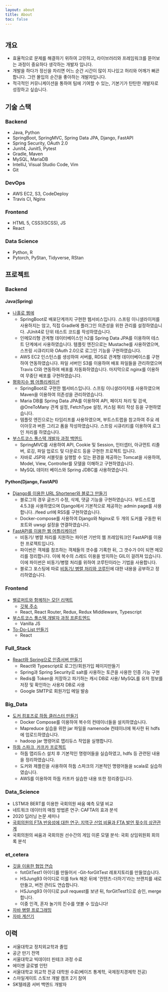 ```yaml
---
layout: about
title: About
toc: false
---
```


<a>
    <img src="{{ site.url }}{{ site.baseurl }}/assets/images/portfolio.png" alt="" > 
</a>

## 개요

- 효율적으로 문제를 해결하기 위하여 고민하고, 라이브러리와 프레임워크를 뜯어보는 과정이 중요하다 생각하는 개발자 입니다.
- 개발을 하다가 정신을 차리면 어느 순간 시간이 많이 지나있고 허리와 어깨가 뻐끈합니다. 그런 몰입의 순간을 좋아하는 개발자입니다.
- 적극적인 커뮤니케이션을 통하여 팀에 기여할 수 있는, 기본기가 탄탄한 개발자로 성장하고 싶습니다.

## 기술 스택

### Backend

- Java, Python
- SpringBoot, SpringMVC, Spring Data JPA, Django, FastAPI
- Spring Security, OAuth 2.0
- Junit4, Junit5, Pytest
- Gradle, Maven
- MySQL, MariaDB
- IntelliJ, Visual Studio Code, Vim
- Git

### DevOps

- AWS EC2, S3, CodeDeploy
- Travis CI, Nginx

### Frontend

- HTML 5, CSS3(SCSS), JS
- React

### Data Science

- Python, R
- Pytorch, PyStan, Tidyverse, RStan

## 프로젝트

### Backend

#### Java(Spring)

- [나홀로 웹에][alone-github]
  - SpringBoot로 배포단계까지 구현한 웹서비스입니다. 스프링 이니셜라이저를 사용하지는 않고, 직접 Gradle에 플러그인 의존성을 위한 관리를 설정하였습니다. JUnit4로 단위 테스트 코드를 작성하였습니다.
  - 인메모리형 관계형 데이터베이스인 h2를 Spring Data JPA를 이용하여 테스트 단계에서 사용하였습니다. 템플릿 엔진으로는 Mustache를 사용하였으며, 스프링 시큐리티와 OAuth 2.0으로 로그인 기능을 구현하였습니다.
  - AWS EC2 인스턴스를 생성하여 서버를, RDS로 관계형 데이터베이스를 구현하여 연동하였습니다. 파일 서버인 S3를 이용하여 배포 파일들을 관리하였으며 Travis CI와 연동하여 배포를 자동화하였습니다. 마지막으로 nginx를 이용하여 무중단 배포를 구현하였습니다.
- [평화지수 웹 어플리케이션][peace-github]
  - SpringBoot로 구현한 웹서비스입니다. 스프링 이니셜라이저를 사용하였으며 Maven을 이용하여 의존성을 관리하였습니다.
  - Maria DB를 Spring Data JPA를 이용하여 API, 페이지 처리 및 검색, @OneToMany 관계 설정, FetchType 설정, 커스텀 쿼리 작성 등을 구현하였습니다.
  - 템플릿 엔진으로는 타임리프를 사용하였으며, 부트스트랩을 참고하여 주요 레이아웃과 버튼 그리고 폼을 작성하였습니다. 스프링 시큐리티를 이용하여 로그인 처리를 하였습니다.
- [부스트코스 풀스택 개발자 과정 백엔드][back-github]
  - SpringMVC를 사용하여 API, Cookie 및 Session, 인터셉터, 아규먼트 리졸버, 로깅, 파일 업로드 및 다운로드 등을 구현한 프로젝트 입니다.
  - 자바로 JSP와 서블릿을 실행할 수 있는 환경을 제공하는 Tomcat을 사용하여, Model, View, Controller를 모델을 이해하고 구현하였습니다.
  - MySQL 데이터 베이스와 Spring JDBC를 사용하였습니다.

#### Python(Django, FastAPI)

- [Django를 이용한 URL Shortener와 블로그 만들기][django-web]
  - 블로그의 경우 글쓰기 수정, 삭제, 댓글 기능을 구현하였습니다. 부트스트랩 4.5.3을 사용하였으며 Django에서 기본적으로 제공하는 admin page를 사용합니다. /feed url에 RSS를 구현하였습니다.
  - Docker-compose를 사용하여 Django와 Nginx로 두 개의 도커를 구동한 뒤 포트와 uwsgi 설정을 연결하였습니다.
- [FastAPI를 이용한 웹 어플리케이션][fast-api]
  - 비동기/ 병렬 처리를 지원하는 파이썬 기반의 웹 프레임워크인 FastAPI를 이용한 프로젝트입니다.
  - 파이썬은 객체를 참조하는 객체들의 갯수를 기록한 뒤, 그 갯수가 0이 되면 메모리를 정리합니다. 이에 복수의 스레드 이용을 방지하는 GIL이 걸려져 있습니다. 이에 파이썬은 비동기/병렬 처리를 위하여 코루틴이라는 기법을 사용합니다.
  - 블로그 포스팅에 따로 [비동기/ 병렬 처리와 코루틴][concurrency-parallelism]에 대한 내용을 공부하고 정리하였습니다.

### Frontend

- [벨로퍼트와 함께하는 모던 리액트][begin-react-github]
  - [깃북 주소][begin-react-gitbook]
  - React, React Router, Redux, Redux Middleware, Typescript
- [부스트코스 풀스택 개발자 과정 프론트엔드][front-github]
  - Vanilla JS
- [To-Do-List 만들기][react-github]
  - React

### Full_Stack

- [React와 Spring으로 인증서버 만들기][react-spring-auth]
  - React와 Typescript로 로그인/회원가입 페이지만들기
  - Spring과 Spring Security로 salt를 사용하는 토큰을 사용한 인증 기능 구현
  - Redis를 Token을 저장하고 파기하는 캐시 DB로 사용/ MySQL를 유저 정보를 저장 및 확인하는 사용자 DB로 사용
  - Google SMTP로 회원가입 메일 발송

### Big_Data

- [도커 컴포즈로 하둡 클러스터 만들기][docker-hadoop]
  - Docker Compose를 이용하여 복수의 컨테이너들을 설치하였습니다.
  - Mapreduce 실습을 위한 jar 파일을 namenode 컨테이너에 복사한 뒤 hdfs에 업로드하였습니다.
  - hadoop jar 명령어로 맵리듀스 작업을 실행합니다.
- [하둡 스파크, 카프카 프로젝트][hadoop-mapreduce-github]
  - 하둡 맵리듀스 설치 후 기본적인 명령어들을 실습하였고, hdfs 등 관련된 내용을 정리하였습니다.
  - 도커와 제플린을 사용하여 하둡 스파크의 기본적인 명령어들을 scala로 실습하였습니다.
  - AWS를 이용하여 하둡 카프카 실습한 내용 또한 정리중입니다.

### Data_Science

- LSTM과 BERT를 이용한 국회의원 싸움 예측 모델 비교
- 네트워크 데이터의 매칭 방법론 연구: CAFTA의 효과 분석
- 2020 딥러닝 논문 세미나
- [국회의원의 FTA 반응성에 대한 연구: 지역구 산업 비율과 FTA 발언 횟수의 상관관계][python-r-congress]
- 국회의원의 싸움과 국회의원 선수간의 게임 이론 모델 분석: 국회 상임위원회 회의록 분석

### et_cetera

- [깃을 이용한 협업 연습][git-co-work]
  - fotGitTest1 아이디를 만들어서 -Git-forGitTest 레포지토리를 만들었습니다.
  - HSJung93 아이디로 이를 fork 해온 뒤에 '컨텐츠-더하기'라는 브랜치를 새로 만들고, 버전 관리도 연습합니다.
  - HSJung93 아이디로 pull request를 보낸 뒤, forGitTest1으로 승인, merge 합니다.
  - 이중 인격, 혼자 놀기의 진수를 엿볼 수 있습니다!
- [자바 병렬 프로그래밍][concurrency-github]
- [자바 계산기][calculator-github]

## 이력

- 서울대학교 정치외교학과 졸업
- 공군 만기 전역
- 서울대학교 빅데이터 핀테크 과정 수료
- 에이젠 글로벌 인턴
- 서울대학교 외교학 전공 대학원 수료(베이즈 통계학, 국제정치경제학 전공)
- 스마일게이트 스토브 개발 캠프 2기 참여
- SK텔레콤 서버 백엔드 개발자

[react-github]: https://github.com/HSJung93/-React-ToDoList
[concurrency-github]: https://github.com/HSJung93/-Java-ConcurrencyInPractice

<!-- [resume-page]: {{ site.baseurl }}/blog/development-blog -->

[peace-github]: https://github.com/HSJung93/-Java-WebPeaceIndex
[hadoop-mapreduce-github]: https://github.com/HSJung93/-Java-Backend-HadoopMapreducePractice
[back-github]: https://github.com/HSJung93/-Java-Backend-SpringMVCPractice
[front-github]: https://github.com/HSJung93/frontend_practice
[calculator-github]: https://github.com/HSJung93/Calculator
[alone-github]: https://github.com/HSJung93/alone-webservice
[fast-api]: https://github.com/HSJung93/FastAPIProject
[concurrency-parallelism]: https://hsjung93.github.io/%EC%BD%94%EB%93%9C/2021/09/14/coroutine.html
[docker-hadoop]: https://github.com/HSJung93/DockerHadoop
[git-co-work]: https://github.com/HSJung93/-Git-forGitTest
[django-web]: https://github.com/HSJung93/django_docker
[python-r-congress]: https://github.com/HSJung93/-Python-R-CongressFTA
[begin-react-github]: https://github.com/HSJung93/begin-react
[begin-react-gitbook]: https://react.vlpt.us/
[react-spring-auth]: https://github.com/HSJung93/spring-auth-token
